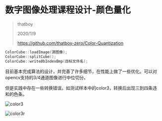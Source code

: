 # 数字图像处理课程设计-颜色量化

> thatboy
>
> 2020/1/9
>
> https://github.com/thatboy-zero/Color-Quantization

```cpp
ColorCube::loadImage(源图像);
ColorCube::splitCube();
ColorCube::write8bIndexBmp(目标文件名);
```

目前基本完成算法的设计，并完善了许多细节，在性能上做了一些优化。可以对opencv支持的3/4通道图像进行中位切分。

但是实践中存在一些转换错误。如测试样本中的color3，转换后出现三到四条违和的色条。

![color3](https://raw.githubusercontent.com/thatboy-zero/Color-Quantization/master/颜色量化/测试样本/color3.png)

![color3r](https://raw.githubusercontent.com/thatboy-zero/Color-Quantization/master/颜色量化/测试样本/color3.bmp)